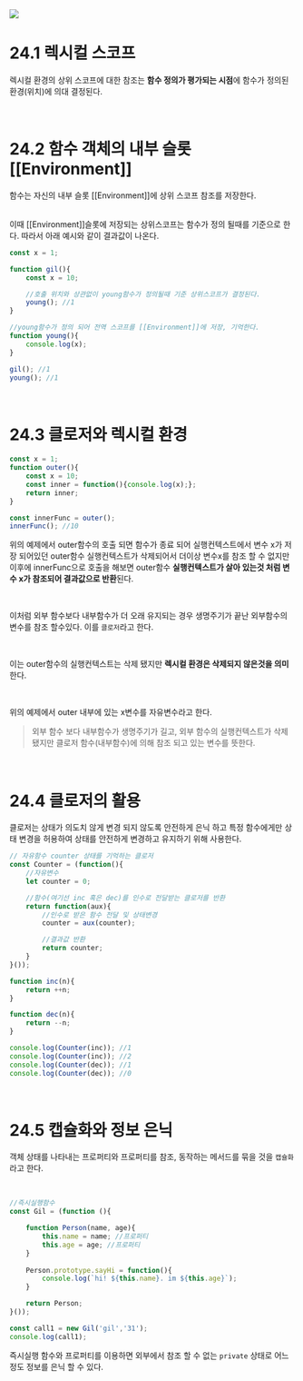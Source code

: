 <img src="https://capsule-render.vercel.app/api?type=waving&color=gradient&customColorList=1&height=200&section=header&text=Chapter24.%20%ED%81%B4%EB%A1%9C%EC%A0%80&fontSize=50">

# **24.1 렉시컬 스코프**
렉시컬 환경의 상위 스코프에 대한 참조는 **함수 정의가 평가되는 시점**에 함수가 정의된 환경(위치)에 의대 결정된다.

<br>

# **24.2 함수 객체의 내부 슬롯[[Environment]]**
함수는 자신의 내부 슬롯 [[Environment]]에 상위 스코프 참조를 저장한다.

<br>
이때 [[Environment]]슬롯에 저장되는 상위스코프는 함수가 정의 될때를 기준으로 한다. 따라서 아래 예시와 같이 결과값이 나온다.

<br>


```js
const x = 1;

function gil(){
    const x = 10;

    //호출 위치와 상관없이 young함수가 정의될때 기준 상위스코프가 결정된다.
    young(); //1
}

//young함수가 정의 되어 전역 스코프를 [[Environment]]에 저장, 기억한다.
function young(){
    console.log(x);
}

gil(); //1
young(); //1
```

<br>

# **24.3 클로저와 렉시컬 환경**

```js
const x = 1;
function outer(){
    const x = 10;
    const inner = function(){console.log(x);};
    return inner;
}

const innerFunc = outer();
innerFunc(); //10
```

위의 예제에서 outer함수의 호출 되면 함수가 종료 되어 실행컨텍스트에서 변수 x가 저장 되어있던 outer함수 실행컨텍스트가 삭제되어서 더이상 변수x를 참조 할 수 없지만 이후에 innerFunc으로 호출을 해보면 outer함수 **실행컨텍스트가 살아 있는것 처럼 변수 x가 참조되어 결과값으로 반환**된다.

<br>

이처럼 외부 함수보다 내부함수가 더 오래 유지되는 경우 생명주기가 끝난 외부함수의 변수를 참조 할수있다. 이를 ```클로저```라고 한다.

<br>

이는 outer함수의 실행컨텍스트는 삭제 됐지만 **렉시컬 환경은 삭제되지 않은것을 의미**한다.

<br>

위의 예제에서 outer 내부에 있는 x변수를 자유변수라고 한다.
> 외부 함수 보다 내부함수가 생명주기가 길고, 외부 함수의 실행컨텍스트가 삭제됐지만 클로저 함수(내부함수)에 의해 참조 되고 있는 변수를 뜻한다.

<br>

# **24.4 클로저의 활용**
클로저는 상태가 의도치 않게 변경 되지 않도록 안전하게 은닉
하고 특정 함수에게만 상태 변경을 허용하여 상태를 안전하게 변경하고 유지하기 위해 사용한다.

```js
// 자유함수 counter 상태를 기억하는 클로저
const Counter = (function(){
    //자유변수
    let counter = 0;

    //함수(여기선 inc 혹은 dec)를 인수로 전달받는 클로저를 반환
    return function(aux){
        //인수로 받은 함수 전달 및 상태변경
        counter = aux(counter);

        //결과값 반환
        return counter;
    }
}());

function inc(n){
    return ++n;
}

function dec(n){
    return --n;
}

console.log(Counter(inc)); //1
console.log(Counter(inc)); //2
console.log(Counter(dec)); //1
console.log(Counter(dec)); //0
```

<br>

# **24.5 캡슐화와 정보 은닉**
객체 상태를 나타내는 프로퍼티와 프로퍼티를 참조, 동작하는 메서드를 묶을 것을 ```캡슐화```라고 한다.

<br>

```js
//즉시실행함수
const Gil = (function (){

    function Person(name, age){
        this.name = name; //프로퍼티
        this.age = age; //프로퍼티
    }
    
    Person.prototype.sayHi = function(){
        console.log(`hi! ${this.name}. im ${this.age}`);
    }

    return Person;
}());

const call1 = new Gil('gil','31');
console.log(call1);
```

즉시실행 함수와 프로퍼티를 이용하면 외부에서 참조 할 수 없는 ```private``` 상태로 어느정도 정보를 은닉 할 수 있다.

